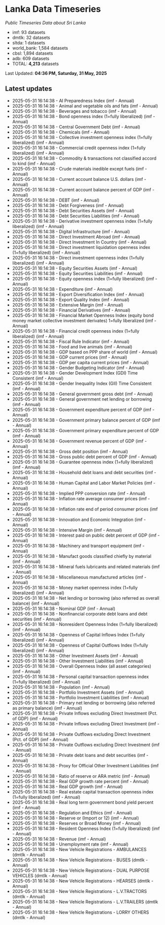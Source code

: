 # Lanka Data Timeseries
*Public Timeseries Data about Sri Lanka*

* imf: 93 datasets
* dmtlk: 32 datasets
* sltda: 1 datasets
* world_bank: 1,584 datasets
* cbsl: 1,894 datasets
* adb: 609 datasets
* TOTAL: **4,213** datasets

Last Updated: **04:36 PM, Saturday, 31 May, 2025**

## Latest updates

* 2025-05-31 16:14:38 - AI Preparedness Index (imf - Annual)
* 2025-05-31 16:14:38 - Animal and vegetable oils and fats (imf - Annual)
* 2025-05-31 16:14:38 - Beverages and tobacco (imf - Annual)
* 2025-05-31 16:14:38 - Bond openness index (1=fully liberalized) (imf - Annual)
* 2025-05-31 16:14:38 - Central Government Debt (imf - Annual)
* 2025-05-31 16:14:38 - Chemicals (imf - Annual)
* 2025-05-31 16:14:38 - Collective investment openness index (1=fully liberalized) (imf - Annual)
* 2025-05-31 16:14:38 - Commercial credit openness index (1=fully liberalized) (imf - Annual)
* 2025-05-31 16:14:38 - Commodity & transactions not classified accord to kind (imf - Annual)
* 2025-05-31 16:14:38 - Crude materials inedible except fuels (imf - Annual)
* 2025-05-31 16:14:38 - Current account balance U.S. dollars (imf - Annual)
* 2025-05-31 16:14:38 - Current account balance percent of GDP (imf - Annual)
* 2025-05-31 16:14:38 - DEBT (imf - Annual)
* 2025-05-31 16:14:38 - Debt Forgiveness (imf - Annual)
* 2025-05-31 16:14:38 - Debt Securities Assets (imf - Annual)
* 2025-05-31 16:14:38 - Debt Securities Liabilities (imf - Annual)
* 2025-05-31 16:14:38 - Derivative investment openness index (1=fully liberalized) (imf - Annual)
* 2025-05-31 16:14:38 - Digital Infrastructure (imf - Annual)
* 2025-05-31 16:14:38 - Direct Investment Abroad (imf - Annual)
* 2025-05-31 16:14:38 - Direct Investment In Country (imf - Annual)
* 2025-05-31 16:14:38 - Direct investment liquidation openness index (1=fully liberalized) (imf - Annual)
* 2025-05-31 16:14:38 - Direct investment openness index (1=fully liberalized) (imf - Annual)
* 2025-05-31 16:14:38 - Equity Securities Assets (imf - Annual)
* 2025-05-31 16:14:38 - Equity Securities Liabilities (imf - Annual)
* 2025-05-31 16:14:38 - Equity openness index (1=fully liberalized) (imf - Annual)
* 2025-05-31 16:14:38 - Expenditure (imf - Annual)
* 2025-05-31 16:14:38 - Export Diversification Index (imf - Annual)
* 2025-05-31 16:14:38 - Export Quality Index (imf - Annual)
* 2025-05-31 16:14:38 - Extensive Margin (imf - Annual)
* 2025-05-31 16:14:38 - Financial Derivatives (imf - Annual)
* 2025-05-31 16:14:38 - Financial Market Openness Index (equity bond money market collective investment derivates) 1=fully liberalized (imf - Annual)
* 2025-05-31 16:14:38 - Financial credit openness index (1=fully liberalized) (imf - Annual)
* 2025-05-31 16:14:38 - Fiscal Rule Indicator (imf - Annual)
* 2025-05-31 16:14:38 - Food and live animals (imf - Annual)
* 2025-05-31 16:14:38 - GDP based on PPP share of world (imf - Annual)
* 2025-05-31 16:14:38 - GDP current prices (imf - Annual)
* 2025-05-31 16:14:38 - GDP per capita current prices (imf - Annual)
* 2025-05-31 16:14:38 - Gender Budgeting Indicator (imf - Annual)
* 2025-05-31 16:14:38 - Gender Development Index (GDI) Time Consistent (imf - Annual)
* 2025-05-31 16:14:38 - Gender Inequality Index (GII) Time Consistent (imf - Annual)
* 2025-05-31 16:14:38 - General government gross debt (imf - Annual)
* 2025-05-31 16:14:38 - General government net lending or borrowing (imf - Annual)
* 2025-05-31 16:14:38 - Government expenditure percent of GDP (imf - Annual)
* 2025-05-31 16:14:38 - Government primary balance percent of GDP (imf - Annual)
* 2025-05-31 16:14:38 - Government primary expenditure percent of GDP (imf - Annual)
* 2025-05-31 16:14:38 - Government revenue percent of GDP (imf - Annual)
* 2025-05-31 16:14:38 - Gross debt position (imf - Annual)
* 2025-05-31 16:14:38 - Gross public debt percent of GDP (imf - Annual)
* 2025-05-31 16:14:38 - Guarantee openness index (1=fully liberalized) (imf - Annual)
* 2025-05-31 16:14:38 - Household debt loans and debt securities (imf - Annual)
* 2025-05-31 16:14:38 - Human Capital and Labor Market Policies (imf - Annual)
* 2025-05-31 16:14:38 - Implied PPP conversion rate (imf - Annual)
* 2025-05-31 16:14:38 - Inflation rate average consumer prices (imf - Annual)
* 2025-05-31 16:14:38 - Inflation rate end of period consumer prices (imf - Annual)
* 2025-05-31 16:14:38 - Innovation and Economic Integration (imf - Annual)
* 2025-05-31 16:14:38 - Intensive Margin (imf - Annual)
* 2025-05-31 16:14:38 - Interest paid on public debt percent of GDP (imf - Annual)
* 2025-05-31 16:14:38 - Machinery and transport equipment (imf - Annual)
* 2025-05-31 16:14:38 - Manufact goods classified chiefly by material (imf - Annual)
* 2025-05-31 16:14:38 - Mineral fuels lubricants and related materials (imf - Annual)
* 2025-05-31 16:14:38 - Miscellaneous manufactured articles (imf - Annual)
* 2025-05-31 16:14:38 - Money market openness index (1=fully liberalized) (imf - Annual)
* 2025-05-31 16:14:38 - Net lending or borrowing (also referred as overall balance) (imf - Annual)
* 2025-05-31 16:14:38 - Nominal GDP (imf - Annual)
* 2025-05-31 16:14:38 - Nonfinancial corporate debt loans and debt securities (imf - Annual)
* 2025-05-31 16:14:38 - Nonresident Openness Index (1=fully liberalized) (imf - Annual)
* 2025-05-31 16:14:38 - Openness of Capital Inflows Index (1=fully liberalized) (imf - Annual)
* 2025-05-31 16:14:38 - Openness of Capital Outflows Index (1=fully liberalized) (imf - Annual)
* 2025-05-31 16:14:38 - Other Investment Assets (imf - Annual)
* 2025-05-31 16:14:38 - Other Investment Liabilities (imf - Annual)
* 2025-05-31 16:14:38 - Overall Openness Index (all asset categories) (imf - Annual)
* 2025-05-31 16:14:38 - Personal capital transaction openness index (1=fully liberalized) (imf - Annual)
* 2025-05-31 16:14:38 - Population (imf - Annual)
* 2025-05-31 16:14:38 - Portfolio Investment Assets (imf - Annual)
* 2025-05-31 16:14:38 - Portfolio Investment Liabilities (imf - Annual)
* 2025-05-31 16:14:38 - Primary net lending or borrowing (also referred as primary balance) (imf - Annual)
* 2025-05-31 16:14:38 - Private Inflows excluding Direct Investment (Pct. of GDP) (imf - Annual)
* 2025-05-31 16:14:38 - Private Inflows excluding Direct Investment (imf - Annual)
* 2025-05-31 16:14:38 - Private Outflows excluding Direct Investment (Pct. of GDP) (imf - Annual)
* 2025-05-31 16:14:38 - Private Outflows excluding Direct Investment (imf - Annual)
* 2025-05-31 16:14:38 - Private debt loans and debt securities (imf - Annual)
* 2025-05-31 16:14:38 - Proxy for Official Other Investment Liabilities (imf - Annual)
* 2025-05-31 16:14:38 - Ratio of reserve or ARA metric (imf - Annual)
* 2025-05-31 16:14:38 - Real GDP growth rate percent (imf - Annual)
* 2025-05-31 16:14:38 - Real GDP growth (imf - Annual)
* 2025-05-31 16:14:38 - Real estate capital transaction openness index (1=fully liberalized) (imf - Annual)
* 2025-05-31 16:14:38 - Real long term government bond yield percent (imf - Annual)
* 2025-05-31 16:14:38 - Regulation and Ethics (imf - Annual)
* 2025-05-31 16:14:38 - Reserve or (Import or 12) (imf - Annual)
* 2025-05-31 16:14:38 - Reserves or Broad Money (imf - Annual)
* 2025-05-31 16:14:38 - Resident Openness Index (1=fully liberalized) (imf - Annual)
* 2025-05-31 16:14:38 - Revenue (imf - Annual)
* 2025-05-31 16:14:38 - Unemployment rate (imf - Annual)
* 2025-05-31 16:14:38 - New Vehicle Registrations - AMBULANCES (dmtlk - Annual)
* 2025-05-31 16:14:38 - New Vehicle Registrations - BUSES (dmtlk - Annual)
* 2025-05-31 16:14:38 - New Vehicle Registrations - DUAL PURPOSE VEHICLES (dmtlk - Annual)
* 2025-05-31 16:14:38 - New Vehicle Registrations - HEARSES (dmtlk - Annual)
* 2025-05-31 16:14:38 - New Vehicle Registrations - L.V.TRACTORS (dmtlk - Annual)
* 2025-05-31 16:14:38 - New Vehicle Registrations - L.V.TRAILERS (dmtlk - Annual)
* 2025-05-31 16:14:38 - New Vehicle Registrations - LORRY OTHERS (dmtlk - Annual)